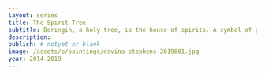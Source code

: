 ```yaml
---
layout: series
title: The Spirit Tree
subtitle: Beringin, a holy tree, is the house of spirits. A symbol of prosperity and abundance.
description:
publish: # notyet or blank
image: /assets/p/paintings/davina-stephens-2019001.jpg
year: 2014-2019
---
```

